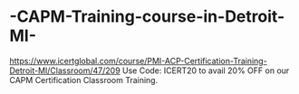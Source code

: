 # -CAPM-Training-course-in-Detroit-MI-
https://www.icertglobal.com/course/PMI-ACP-Certification-Training-Detroit-MI/Classroom/47/209     Use Code: ICERT20 to avail 20% OFF on our CAPM Certification Classroom Training.
